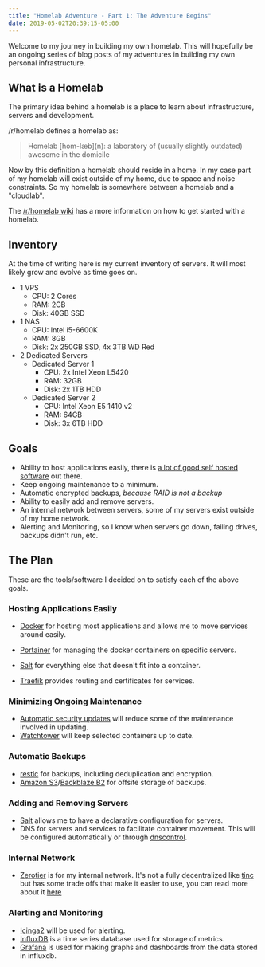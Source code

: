 ```yaml
---
title: "Homelab Adventure - Part 1: The Adventure Begins"
date: 2019-05-02T20:39:15-05:00
---
```


Welcome to my journey in building my own homelab. This will hopefully be an ongoing series of blog posts of my adventures in building my own personal infrastructure.

<!--more-->

## What is a Homelab

The primary idea behind a homelab is a place to learn about infrastructure, servers and development.

/r/homelab defines a homelab as:

> Homelab \[hom-læb\](n): a laboratory of (usually slightly outdated) awesome in the domicile

Now by this definition a homelab should reside in a home. In my case part of my homelab will exist outside of my home, due to space and noise constraints. So my homelab is somewhere between a homelab and a "cloudlab".

The [/r/homelab wiki](https://www.reddit.com/r/homelab/wiki/introduction) has a more information on how to get started with a homelab.

## Inventory

At the time of writing here is my current inventory of servers. It will most likely grow and evolve as time goes on.

* 1 VPS
  * CPU: 2 Cores
  * RAM: 2GB
  * Disk: 40GB SSD
* 1 NAS
  * CPU: Intel i5-6600K
  * RAM: 8GB
  * Disk: 2x 250GB SSD, 4x 3TB WD Red
* 2 Dedicated Servers
  * Dedicated Server 1
    * CPU: 2x Intel Xeon L5420
    * RAM: 32GB
    * Disk: 2x 1TB HDD
  * Dedicated Server 2
    * CPU: Intel Xeon E5 1410 v2
    * RAM: 64GB
    * Disk: 3x 6TB HDD

## Goals

* Ability to host applications easily, there is [a lot of good self hosted software](https://github.com/awesome-selfhosted/awesome-selfhosted) out there.
* Keep ongoing maintenance to a minimum.
* Automatic encrypted backups, *because RAID is not a backup*
* Ability to easily add and remove servers.
* An internal network between servers, some of my servers exist outside of my home network.
* Alerting and Monitoring, so I know when servers go down, failing drives, backups didn't run, etc.

## The Plan

These are the tools/software I decided on to satisfy each of the above goals.

### Hosting Applications Easily

* [Docker](https://www.docker.com/) for hosting most applications and allows me to move services around easily.

* [Portainer](https://www.portainer.io/) for managing the docker containers on specific servers.

* [Salt](https://github.com/saltstack/salt) for everything else that doesn't fit into a container.

* [Traefik](https://traefik.io/) provides routing and certificates for services. 

### Minimizing Ongoing Maintenance

* [Automatic security updates](https://help.ubuntu.com/community/AutomaticSecurityUpdates) will reduce some of the maintenance involved in updating.
* [Watchtower](https://github.com/containrrr/watchtower) will keep selected containers up to date.

### Automatic Backups

* [restic](https://restic.net/) for backups, including deduplication and encryption.
* [Amazon S3](https://aws.amazon.com/s3/)/[Backblaze B2](https://www.backblaze.com/b2/cloud-storage.html) for offsite storage of backups.

### Adding and Removing Servers

* [Salt](https://github.com/saltstack/salt) allows me to have a declarative configuration for servers.
* DNS for servers and services to facilitate container movement. This will be configured automatically or through [dnscontrol](https://github.com/StackExchange/dnscontrol).

### Internal Network

* [Zerotier](https://www.zerotier.com/) is for my internal network. It's not a fully decentralized like [tinc](https://www.tinc-vpn.org/) but has some trade offs that make it easier to use, you can read more about it [here](http://adamierymenko.com/decentralization.html)

### Alerting and Monitoring

* [Icinga2](https://icinga.com/docs/icinga2/latest/) will be used for alerting.
* [InfluxDB](https://www.influxdata.com/time-series-platform/influxdb/) is a time series database used for storage of metrics.
* [Grafana](https://grafana.com/) is used for making graphs and dashboards from the data stored in influxdb.
